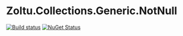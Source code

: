 Zoltu.Collections.Generic.NotNull
=================================
[![Build status](http://img.shields.io/appveyor/ci/Zoltu/zoltu-collections-generic-notnull.svg)](https://ci.appveyor.com/project/Zoltu/zoltu-collections-generic-notnull)
[![NuGet Status](http://img.shields.io/nuget/v/Zoltu.Collections.Generic.NotNull.svg)](https://www.nuget.org/packages/Zoltu.Collections.Generic.NotNull/)
